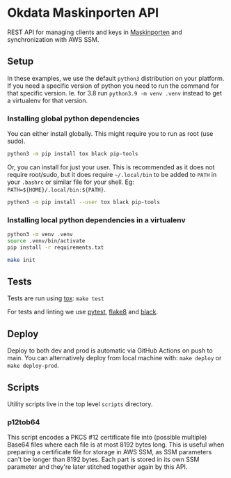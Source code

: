 Okdata Maskinporten API
==================

REST API for managing clients and keys in [Maskinporten](https://samarbeid.digdir.no/maskinporten/maskinporten/25) and synchronization with AWS SSM.

## Setup

In these examples, we use the default `python3` distribution on your platform.
If you need a specific version of python you need to run the command for that
specific version. Ie. for 3.8 run `python3.9 -m venv .venv` instead to get a
virtualenv for that version.

### Installing global python dependencies

You can either install globally. This might require you to run as root (use sudo).

```bash
python3 -m pip install tox black pip-tools
```

Or, you can install for just your user. This is recommended as it does not
require root/sudo, but it does require `~/.local/bin` to be added to `PATH` in
your `.bashrc` or similar file for your shell. Eg:
`PATH=${HOME}/.local/bin:${PATH}`.

```bash
python3 -m pip install --user tox black pip-tools
```


### Installing local python dependencies in a virtualenv

```bash
python3 -m venv .venv
source .venv/bin/activate
pip install -r requirements.txt
```

```bash
make init
```


## Tests

Tests are run using [tox](https://pypi.org/project/tox/): `make test`

For tests and linting we use [pytest](https://pypi.org/project/pytest/),
[flake8](https://pypi.org/project/flake8/) and
[black](https://pypi.org/project/black/).


## Deploy

Deploy to both dev and prod is automatic via GitHub Actions on push to main. You
can alternatively deploy from local machine with: `make deploy` or `make
deploy-prod`.


## Scripts

Utility scripts live in the top level `scripts` directory.

### p12tob64

This script encodes a PKCS #12 certificate file into (possible multiple) Base64
files where each file is at most 8192 bytes long. This is useful when preparing
a certificate file for storage in AWS SSM, as SSM parameters can't be longer
than 8192 bytes. Each part is stored in its own SSM parameter and they're later
stitched together again by this API.
